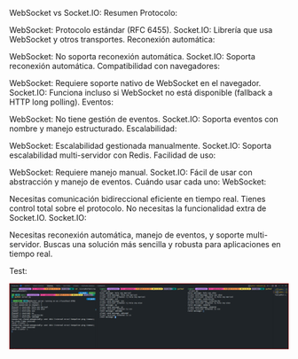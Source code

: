 WebSocket vs Socket.IO: Resumen
Protocolo:

WebSocket: Protocolo estándar (RFC 6455).
Socket.IO: Librería que usa WebSocket y otros transportes.
Reconexión automática:

WebSocket: No soporta reconexión automática.
Socket.IO: Soporta reconexión automática.
Compatibilidad con navegadores:

WebSocket: Requiere soporte nativo de WebSocket en el navegador.
Socket.IO: Funciona incluso si WebSocket no está disponible (fallback a HTTP long polling).
Eventos:

WebSocket: No tiene gestión de eventos.
Socket.IO: Soporta eventos con nombre y manejo estructurado.
Escalabilidad:

WebSocket: Escalabilidad gestionada manualmente.
Socket.IO: Soporta escalabilidad multi-servidor con Redis.
Facilidad de uso:

WebSocket: Requiere manejo manual.
Socket.IO: Fácil de usar con abstracción y manejo de eventos.
Cuándo usar cada uno:
WebSocket:

Necesitas comunicación bidireccional eficiente en tiempo real.
Tienes control total sobre el protocolo.
No necesitas la funcionalidad extra de Socket.IO.
Socket.IO:

Necesitas reconexión automática, manejo de eventos, y soporte multi-servidor.
Buscas una solución más sencilla y robusta para aplicaciones en tiempo real.

Test:

![alt text](image.png)